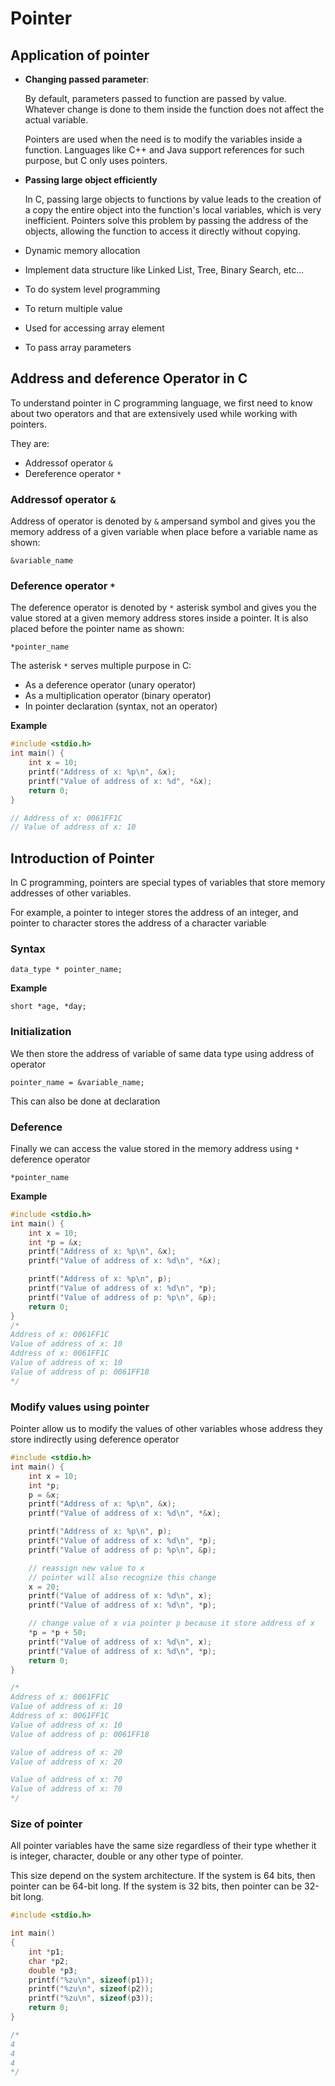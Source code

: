 # Pointer

## Application of pointer

* **Changing passed parameter**:

  By default, parameters passed to function are passed by value. Whatever change is done to them inside the function does not affect the actual variable.

  Pointers are used when the need is to modify the variables inside a function. Languages like C++ and Java support references for such purpose, but C only uses pointers.
* **Passing large object efficiently**

  In C, passing large objects to functions by value leads to the creation of a copy the entire object into the function's local variables, which is very inefficient. Pointers solve this problem by passing the address of the objects, allowing the function to access it directly without copying.
* Dynamic memory allocation
* Implement data structure like Linked List, Tree, Binary Search, etc...
* To do system level programming
* To return multiple value
* Used for accessing array element
* To pass array parameters

## Address and deference Operator in C

To understand pointer in C programming language, we first need to know about two operators and that are extensively used while working with pointers.

They are:

* Addressof operator `&`
* Dereference operator `*`

### Addressof operator `&`

Address of operator is denoted by `&` ampersand symbol and gives you the memory address of a given variable when place before a variable name as shown:

`&variable_name`

### Deference operator `*`

The deference operator is denoted by `*` asterisk symbol and gives you the value stored at a given memory address stores inside a pointer. It is also placed before the pointer name as shown:

`*pointer_name`

The asterisk `*` serves multiple purpose in C:

* As a deference operator (unary operator)
* As a multiplication operator (binary operator)
* In pointer declaration (syntax, not an operator)

**Example**

```c
#include <stdio.h>
int main() {
    int x = 10;
    printf("Address of x: %p\n", &x);
    printf("Value of address of x: %d", *&x);
    return 0;
}

// Address of x: 0061FF1C
// Value of address of x: 10
```

## Introduction of Pointer

In C programming, pointers are special types of variables that store memory addresses of other variables.

For example, a pointer to integer stores the address of an integer, and pointer to character stores the address of a character variable

### **Syntax**

`data_type * pointer_name;`

**Example**

`short *age, *day;`

### **Initialization**

We then store the address of variable of same data type using address of operator

`pointer_name = &variable_name;`

This can also be done at declaration

### Deference

Finally we can access the value stored in the memory address using `*` deference operator

`*pointer_name`

**Example**

```c
#include <stdio.h>
int main() {
    int x = 10;
    int *p = &x;
    printf("Address of x: %p\n", &x);
    printf("Value of address of x: %d\n", *&x);

    printf("Address of x: %p\n", p);
    printf("Value of address of x: %d\n", *p);
    printf("Value of address of p: %p\n", &p);
    return 0;
}
/*
Address of x: 0061FF1C
Value of address of x: 10
Address of x: 0061FF1C
Value of address of x: 10
Value of address of p: 0061FF18
*/

```

### Modify values using  pointer

Pointer allow us to modify the values of other variables whose address they store indirectly using deference operator

```c
#include <stdio.h>
int main() {
    int x = 10;
    int *p;
    p = &x;
    printf("Address of x: %p\n", &x);
    printf("Value of address of x: %d\n", *&x);

    printf("Address of x: %p\n", p);
    printf("Value of address of x: %d\n", *p);
    printf("Value of address of p: %p\n", &p);

    // reassign new value to x
    // pointer will also recognize this change
    x = 20;
    printf("Value of address of x: %d\n", x);
    printf("Value of address of x: %d\n", *p);

    // change value of x via pointer p because it store address of x
    *p = *p + 50;
    printf("Value of address of x: %d\n", x);
    printf("Value of address of x: %d\n", *p);
    return 0;
}

/*
Address of x: 0061FF1C
Value of address of x: 10
Address of x: 0061FF1C
Value of address of x: 10
Value of address of p: 0061FF18

Value of address of x: 20
Value of address of x: 20

Value of address of x: 70
Value of address of x: 70
*/
```

### Size of pointer

All pointer variables have the same size regardless of their type whether it is integer, character, double or any other type of pointer.

This size depend on the system architecture. If the system is 64 bits, then pointer can be 64-bit long. If the system is 32 bits, then pointer can be 32-bit long.

```c
#include <stdio.h>

int main()
{
    int *p1;
    char *p2;
    double *p3;
    printf("%zu\n", sizeof(p1));
    printf("%zu\n", sizeof(p2));
    printf("%zu\n", sizeof(p3));
    return 0;
}

/*
4
4
4
*/
```

